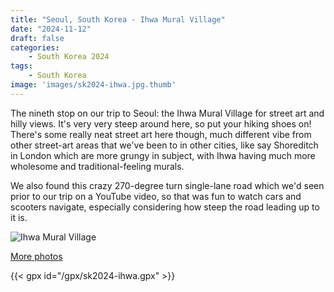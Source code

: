 ```yaml
---
title: "Seoul, South Korea - Ihwa Mural Village"
date: "2024-11-12"
draft: false
categories: 
    - South Korea 2024
tags:
    - South Korea
image: 'images/sk2024-ihwa.jpg.thumb'
---
```


The nineth stop on our trip to Seoul: the Ihwa Mural Village for street art and hilly views. It's very very steep around here, so put your hiking shoes on! There's some really neat street art here though, much different vibe from other street-art areas that we've been to in other cities, like say Shoreditch in London which are more grungy in subject, with Ihwa having much more wholesome and traditional-feeling murals.

We also found this crazy 270-degree turn single-lane road which we'd seen prior to our trip on a YouTube video, so that was fun to watch cars and scooters navigate, especially considering how steep the road leading up to it is.


![Ihwa Mural Village](/images/sk2024-ihwa.jpg)

[More photos](https://photos.app.goo.gl/UfqQBHj3C8U1QJqw7)

{{< gpx id="/gpx/sk2024-ihwa.gpx" >}}
